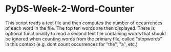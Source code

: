 # PyDS-Week-2-Word-Counter

This script reads a text file and then computes the number
of occurrences of each word in the file. The top ten words are then displayed.
There is optional functionality to read a second text file containing 
words that should be ignored when counting words from the primary file,
called "stopwords" in this context (e.g. dont count occurrences for "the", "a", etc.)

